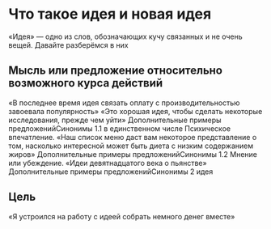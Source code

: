 # Что такое идея и новая идея

«Идея» — одно из слов, обозначающих кучу связанных и не очень вещей. Давайте разберёмся в них

## Мысль или предложение относительно возможного курса действий

«В последнее время идея связать оплату с производительностью завоевала популярность»
«Это хорошая идея, чтобы сделать некоторые исследования, прежде чем уйти»
Дополнительные примеры предложенийСинонимы
1.1 в единственном числе Психическое впечатление.
«Наш список меню даст вам некоторое представление о том, насколько интересной может быть диета с низким содержанием жиров»
Дополнительные примеры предложенийСинонимы
1.2 Мнение или убеждение.
«Идеи девятнадцатого века о пьянстве»
Дополнительные примеры предложенийСинонимы
2 идея

## Цель

«Я устроился на работу с идеей собрать немного денег вместе»
